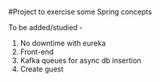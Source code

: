 #Project to exercise some Spring concepts

To be added/studied - 
1. No downtime with eureka
2. Front-end 
3. Kafka queues for async db insertion
4. Create guest
